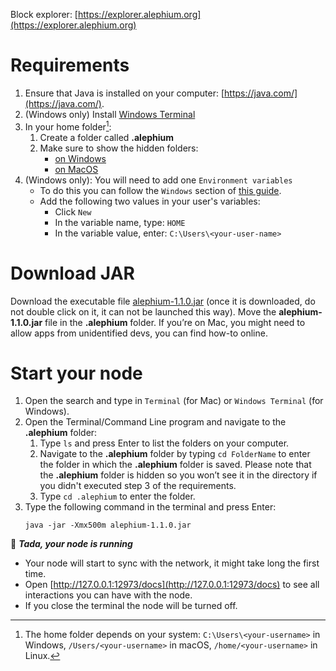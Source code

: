 Block explorer: [https://explorer.alephium.org](https://explorer.alephium.org)

# Requirements

1. Ensure that Java is installed on your computer: [https://java.com/](https://java.com/).
2. (Windows only) Install [Windows Terminal](https://www.microsoft.com/p/windows-terminal/9n0dx20hk701)
3. In your home folder[^1]:
   1. Create a folder called **.alephium**
   2. Make sure to show the hidden folders:
      - [on Windows](https://support.microsoft.com/en-us/windows/view-hidden-files-and-folders-in-windows-97fbc472-c603-9d90-91d0-1166d1d9f4b5)
      - [on MacOS](https://www.pcmag.com/how-to/how-to-access-your-macs-hidden-files)
4. (Windows only): You will need to add one `Environment variables`
   - To do this you can follow the `Windows` section of [this guide](https://java.com/en/download/help/path.html).
   - Add the following two values in your user's variables:
     - Click `New`
     - In the variable name, type: `HOME`
     - In the variable value, enter: `C:\Users\<your-user-name>`

# Download JAR
Download the executable file [alephium-1.1.0.jar](https://github.com/alephium/alephium/releases/download/v1.1.0/alephium-1.1.0.jar) (once it is downloaded, do not double click on it, it can not be launched this way).
Move the **alephium-1.1.0.jar** file in the **.alephium** folder.
If you’re on Mac, you might need to allow apps from unidentified devs, you can find how-to online.

# Start your node

1. Open the search and type in `Terminal` (for Mac) or `Windows Terminal` (for Windows).
2. Open the Terminal/Command Line program and navigate to the **.alephium** folder:
   1. Type `ls` and press Enter to list the folders on your computer.
   2. Navigate to the **.alephium** folder by typing `cd FolderName` to enter the folder in which the **.alephium** folder is saved. Please note that the **.alephium** folder is hidden so you won’t see it in the directory if you didn't executed step 3 of the requirements.
   3. Type `cd .alephium` to enter the folder.
3. Type the following command in the terminal and press Enter:
   ```
   java -jar -Xmx500m alephium-1.1.0.jar
   ```

🎉 _**Tada, your node is running**_

- Your node will start to sync with the network, it might take long the first time.
- Open [http://127.0.0.1:12973/docs](http://127.0.0.1:12973/docs) to see all interactions you can have with the node.
- If you close the terminal the node will be turned off.

[^1]: The home folder depends on your system: `C:\Users\<your-username>` in Windows, `/Users/<your-username>` in macOS, `/home/<your-username>` in Linux.
